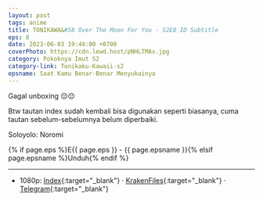 ```yaml
---
layout: post
tags: anime
title: TONIKAWA&#58 Over The Moon For You - S2E8 ID Subtitle
eps: 8
date: 2023-06-03 19:44:00 +0700
coverPhoto: https://cdn.lewd.host/pNHLTMAv.jpg
category: Pokoknya Imut S2
category-link: Tonikaku-Kawaii-s2
epsname: Saat Kamu Benar-Benar Menyukainya
---
```


Gagal unboxing 😔😔

Btw tautan index sudah kembali bisa digunakan seperti biasanya, cuma tautan sebelum-sebelumnya belum diperbaiki.

Soloyolo: Noromi

{% if page.eps %}E{{ page.eps }} - {{ page.epsname }}{% elsif page.epsname %}Unduh{% endif %}

---
- 1080p: [Index](https://bit.ly/3oIZKe6){:target="_blank"} &middot; [KrakenFiles](https://apk.miuiku.com/kKQrS5pB){:target="_blank"} &middot; [Telegram](https://t.me/a1fansubweeklies/293){:target="_blank"}